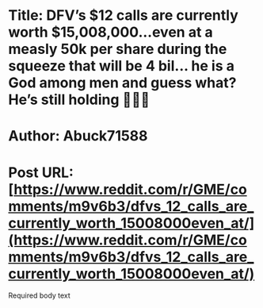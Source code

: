 # Title: DFV’s $12 calls are currently worth $15,008,000...even at a measly 50k per share during the squeeze that will be 4 bil... he is a God among men and guess what? He’s still holding 🙌💎🚀
# Author: Abuck71588
# Post URL: [https://www.reddit.com/r/GME/comments/m9v6b3/dfvs_12_calls_are_currently_worth_15008000even_at/](https://www.reddit.com/r/GME/comments/m9v6b3/dfvs_12_calls_are_currently_worth_15008000even_at/)


Required body text
